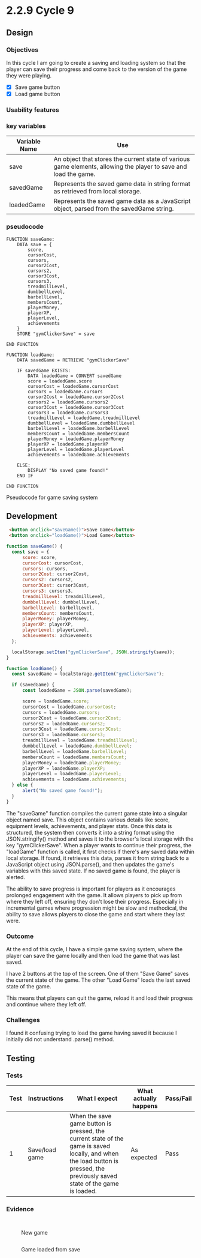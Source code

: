 # 2.2.9 Cycle 9

## Design

### Objectives

In this cycle I am going to create a saving and loading system so that the player can save their progress and come back to the version of the game they were playing.

* [x] Save game button
* [x] Load game button

### Usability features

### key variables

| Variable Name | Use                                                                                                              |
| ------------- | ---------------------------------------------------------------------------------------------------------------- |
| save          | An object that stores the current state of various game elements, allowing the player to save and load the game. |
| savedGame     | Represents the saved game data in string format as retrieved from local storage.                                 |
| loadedGame    | Represents the saved game data as a JavaScript object, parsed from the savedGame string.                         |

### pseudocode

```
FUNCTION saveGame:
    DATA save = {
        score, 
        cursorCost, 
        cursors,
        cursor2Cost, 
        cursors2,
        cursor3Cost, 
        cursors3, 
        treadmillLevel, 
        dumbbellLevel, 
        barbellLevel, 
        membersCount, 
        playerMoney, 
        playerXP, 
        playerLevel, 
        achievements
    }
    STORE "gymClickerSave" = save

END FUNCTION

FUNCTION loadGame:
    DATA savedGame = RETRIEVE "gymClickerSave"

    IF savedGame EXISTS:
        DATA loadedGame = CONVERT savedGame
        score = loadedGame.score
        cursorCost = loadedGame.cursorCost
        cursors = loadedGame.cursors
        cursor2Cost = loadedGame.cursor2Cost
        cursors2 = loadedGame.cursors2
        cursor3Cost = loadedGame.cursor3Cost
        cursors3 = loadedGame.cursors3
        treadmillLevel = loadedGame.treadmillLevel
        dumbbellLevel = loadedGame.dumbbellLevel
        barbellLevel = loadedGame.barbellLevel
        membersCount = loadedGame.membersCount
        playerMoney = loadedGame.playerMoney
        playerXP = loadedGame.playerXP
        playerLevel = loadedGame.playerLevel
        achievements = loadedGame.achievements

    ELSE:
        DISPLAY "No saved game found!"
    END IF

END FUNCTION

```

Pseudocode for game saving system

## Development

```html
 <button onclick="saveGame()">Save Game</button>
 <button onclick="loadGame()">Load Game</button>
```

```javascript
function saveGame() {
  const save = {
      score: score,
      cursorCost: cursorCost,
      cursors: cursors,
      cursor2Cost: cursor2Cost,
      cursors2: cursors2,
      cursor3Cost: cursor3Cost,
      cursors3: cursors3,
      treadmillLevel: treadmillLevel,
      dumbbellLevel: dumbbellLevel,
      barbellLevel: barbellLevel,
      membersCount: membersCount,
      playerMoney: playerMoney,
      playerXP: playerXP,
      playerLevel: playerLevel,
      achievements: achievements
  };

  localStorage.setItem("gymClickerSave", JSON.stringify(save));
}

function loadGame() {
  const savedGame = localStorage.getItem("gymClickerSave");

  if (savedGame) {
      const loadedGame = JSON.parse(savedGame);

      score = loadedGame.score;
      cursorCost = loadedGame.cursorCost;
      cursors = loadedGame.cursors;
      cursor2Cost = loadedGame.cursor2Cost;
      cursors2 = loadedGame.cursors2;
      cursor3Cost = loadedGame.cursor3Cost;
      cursors3 = loadedGame.cursors3;
      treadmillLevel = loadedGame.treadmillLevel;
      dumbbellLevel = loadedGame.dumbbellLevel;
      barbellLevel = loadedGame.barbellLevel;
      membersCount = loadedGame.membersCount;
      playerMoney = loadedGame.playerMoney;
      playerXP = loadedGame.playerXP;
      playerLevel = loadedGame.playerLevel;
      achievements = loadedGame.achievements;
  } else {
      alert("No saved game found!");
  }
}

```

The "saveGame" function compiles the current game state into a singular object named save. This object contains various details like score, equipment levels, achievements, and player stats. Once this data is structured, the system then converts it into a string format using the JSON.stringify() method and saves it to the browser's local storage with the key "gymClickerSave". When a player wants to continue their progress, the "loadGame" function is called, it first checks if there's any saved data within local storage. If found, it retrieves this data, parses it from string back to a JavaScript object using JSON.parse(), and then updates the game's variables with this saved state. If no saved game is found, the player is alerted.

The ability to save progress is important for players as it encourages prolonged engagement with the game. It allows players to pick up from where they left off, ensuring they don't lose their progress. Especially in incremental games where progression might be slow and methodical, the ability to save allows players to close the game and start where they last were.

### Outcome

At the end of this cycle, I have a simple game saving system, where the player can save the game locally and then load the game that was last saved.

I have 2 buttons at the top of the screen. One of them "Save Game" saves the current state of the game. The other "Load Game" loads the  last saved state of the game.

This means that players can quit the game, reload it and load their progress and continue where they left off.

### Challenges

I found it confusing trying to load the game having saved it because I initially did not understand .parse() method.

## Testing

### Tests

| Test | Instructions   | What I expect                                                                                                                                                                | What actually happens | Pass/Fail |
| ---- | -------------- | ---------------------------------------------------------------------------------------------------------------------------------------------------------------------------- | --------------------- | --------- |
| 1    | Save/load game | When the save game button is pressed, the current state of the game is saved locally, and when the load button is pressed, the previously saved state of the game is loaded. | As expected           | Pass      |

### Evidence

<figure><img src="../.gitbook/assets/image (12).png" alt=""><figcaption></figcaption></figure>

<figure><img src="../.gitbook/assets/image (13).png" alt=""><figcaption><p>New game</p></figcaption></figure>

<figure><img src="../.gitbook/assets/image (14).png" alt=""><figcaption><p>Game loaded from save</p></figcaption></figure>

